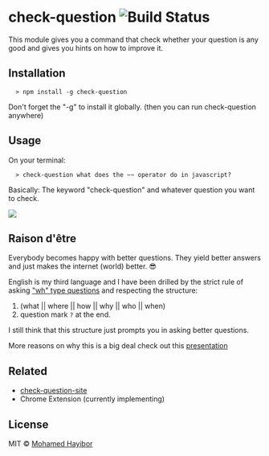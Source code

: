 # check-question ![Build Status](https://travis-ci.org/mohamedhayibor/check-question.svg?branch=master)

This module gives you a command that check whether your question is any good and gives you hints on how to improve it.

## Installation
```
  > npm install -g check-question
```

Don't forget the "-g" to install it globally. (then you can run check-question anywhere)

## Usage

On your terminal:

```
  > check-question what does the ~~ operator do in javascript?
```
Basically: The keyword "check-question" and whatever question you want to check.

![](http://res.cloudinary.com/masteryoperation/image/upload/v1463445457/Screen_Shot_2016-05-16_at_8.36.06_PM_jtj7fs.png)

## Raison d'être

Everybody becomes happy with better questions. They yield better answers and just makes the internet (world) better. :sunglasses:

English is my third language and I have been drilled by the strict rule of asking ["wh" type questions](https://en.wikipedia.org/wiki/Question#wh) and respecting the structure:

1. (what || where || how || why || who || when)
2. question mark `?` at the end.

I still think that this structure just prompts you in asking better questions.

More reasons on why this is a big deal check out this [presentation](http://slides.com/mohamedhayibor/mckinsey-hackathon/fullscreen)

## Related
- [check-question-site](http://mohamedhayibor.github.io/check-question-site/)
- Chrome Extension (currently implementing)

## License
MIT © [Mohamed Hayibor](https://github.com/mohamedhayibor)

